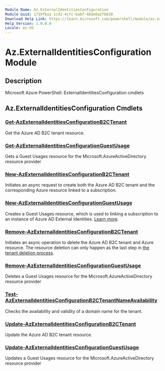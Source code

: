 ```yaml
---
Module Name: Az.ExternalIdentitiesConfiguration
Module Guid: 1719fba1-1c42-4cfc-babf-48de0a2fb630
Download Help Link: https://learn.microsoft.com/powershell/module/az.externalidentitiesconfiguration
Help Version: 1.0.0.0
Locale: en-US
---
```


# Az.ExternalIdentitiesConfiguration Module
## Description
Microsoft Azure PowerShell: ExternalIdentitiesConfiguration cmdlets

## Az.ExternalIdentitiesConfiguration Cmdlets
### [Get-AzExternalIdentitiesConfigurationB2CTenant](Get-AzExternalIdentitiesConfigurationB2CTenant.md)
Get the Azure AD B2C tenant resource.

### [Get-AzExternalIdentitiesConfigurationGuestUsage](Get-AzExternalIdentitiesConfigurationGuestUsage.md)
Gets a Guest Usages resource for the Microsoft.AzureActiveDirectory resource provider

### [New-AzExternalIdentitiesConfigurationB2CTenant](New-AzExternalIdentitiesConfigurationB2CTenant.md)
Initiates an async request to create both the Azure AD B2C tenant and the corresponding Azure resource linked to a subscription.

### [New-AzExternalIdentitiesConfigurationGuestUsage](New-AzExternalIdentitiesConfigurationGuestUsage.md)
Creates a Guest Usages resource, which is used to linking a subscription to an instance of Azure AD External Identities.
[Learn more](https://aka.ms/extidbilling).

### [Remove-AzExternalIdentitiesConfigurationB2CTenant](Remove-AzExternalIdentitiesConfigurationB2CTenant.md)
Initiates an async operation to delete the Azure AD B2C tenant and Azure resource.
The resource deletion can only happen as the last step in [the tenant deletion process](https://aka.ms/deleteB2Ctenant).

### [Remove-AzExternalIdentitiesConfigurationGuestUsage](Remove-AzExternalIdentitiesConfigurationGuestUsage.md)
Deletes a Guest Usages resource for the Microsoft.AzureActiveDirectory resource provider

### [Test-AzExternalIdentitiesConfigurationB2CTenantNameAvailability](Test-AzExternalIdentitiesConfigurationB2CTenantNameAvailability.md)
Checks the availability and validity of a domain name for the tenant.

### [Update-AzExternalIdentitiesConfigurationB2CTenant](Update-AzExternalIdentitiesConfigurationB2CTenant.md)
Update the Azure AD B2C tenant resource.

### [Update-AzExternalIdentitiesConfigurationGuestUsage](Update-AzExternalIdentitiesConfigurationGuestUsage.md)
Updates a Guest Usages resource for the Microsoft.AzureActiveDirectory resource provider

